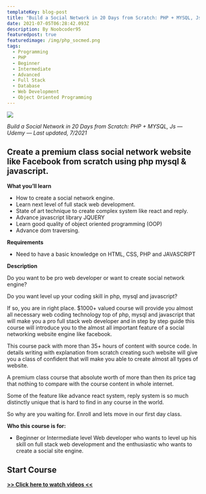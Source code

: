 ```yaml
---
templateKey: blog-post
title: "Build a Social Network in 20 Days from Scratch: PHP + MYSQL, Js"
date: 2021-07-05T06:28:42.093Z
description: By Noobcoder95
featuredpost: true
featuredimage: /img/php_socmed.png
tags:
  - Programming
  - PHP
  - Beginner
  - Intermediate
  - Advanced
  - Full Stack
  - Database
  - Web Development
  - Object Oriented Programming
---
```

![](/img/php_socmed.png)

*Build a Social Network in 20 Days from Scratch: PHP + MYSQL, Js — Udemy — Last updated, 7/2021*

## Create a premium class social network website like Facebook from scratch using php mysql & javascript.

**What you’ll learn**

* How to create a social network engine.
* Learn next level of full stack web development.
* State of art technique to create complex system like react and reply.
* Advance javascript library JQUERY
* Learn good quality of object oriented programming (OOP)
* Advance dom traversing.

**Requirements**

* Need to have a basic knowledge on HTML, CSS, PHP and JAVASCRIPT

**Description**

Do you want to be pro web developer or want to create social network engine?

Do you want level up your coding skill in php, mysql and javascript?

If so, you are in right place. $1000+ valued course will provide you almost all necessary web coding technology top of php, mysql and javascript that will make you a pro full stack web developer and in step by step guide this course will introduce you to the almost all important feature of a social networking website engine like facebook.

This course pack with more than 35+ hours of content with source code. In details writing with explanation from scratch creating such website will give you a class of confident that will make you able to create almost all types of website.

A premium class course that absolute worth  of more than then its price tag that nothing to compare with the course content in whole internet.

Some of the feature like advance react system, reply system is so much distinctly unique that is hard to find in any course in the world.

So why are you waiting for. Enroll and lets move in our first day class.


**Who this course is for:**

* Beginner or Intermediate level Web developer who wants to level up his skill on full stack web development and the enthusiastic who wants to create a social site engine.

## **Start Course**

**[>> Click here to watch videos <<](https://www.fembed.com/p/x30j-a58--zddpz)**
